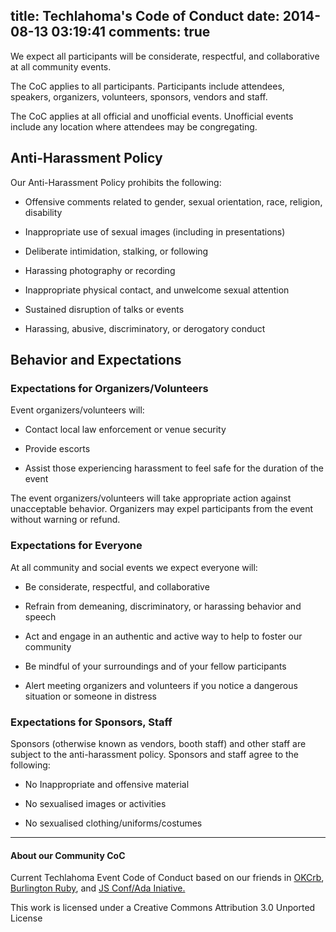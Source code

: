 title: Techlahoma's Code of Conduct
date: 2014-08-13 03:19:41
comments: true
---

We expect all participants will be considerate, respectful, and collaborative at all community events. 

The CoC applies to all participants. Participants include attendees, speakers, organizers, volunteers, sponsors, vendors and staff.

The CoC applies at all official and unofficial events. Unofficial events include any location where attendees may be congregating.

## Anti-Harassment Policy

Our Anti-Harassment Policy prohibits the following: 

*   Offensive comments related to gender, sexual orientation, race, religion, disability 

*   Inappropriate use of sexual images (including in presentations)

*   Deliberate intimidation, stalking, or following

*   Harassing photography or recording

*   Inappropriate physical contact, and unwelcome sexual attention

*   Sustained disruption of talks or events

*   Harassing, abusive, discriminatory, or derogatory conduct

## Behavior and Expectations

### Expectations for Organizers/Volunteers

Event organizers/volunteers will:

*   Contact local law enforcement or venue security

*   Provide escorts

*   Assist those experiencing harassment to feel safe for the duration of the event

The event organizers/volunteers will take appropriate action against unacceptable behavior. Organizers may expel participants from the event without warning or refund.


### Expectations for Everyone

At all community and social events we expect everyone will:

*   Be considerate, respectful, and collaborative

*   Refrain from demeaning, discriminatory, or harassing behavior and speech

*   Act and engage in an authentic and active way to help to foster our community 

*   Be mindful of your surroundings and of your fellow participants

*   Alert meeting organizers and volunteers if you notice a dangerous situation or someone in distress

### Expectations for Sponsors, Staff

Sponsors (otherwise known as vendors, booth staff) and other staff are subject to the anti-harassment policy. Sponsors and staff agree to the following:

*   No Inappropriate and offensive material

*   No sexualised images or activities

*   No sexualised clothing/uniforms/costumes

-----

#### About our Community CoC
Current Techlahoma Event Code of Conduct based on our friends in [OKCrb](http://www.okcruby.org/about/), [Burlington Ruby](http://burlingtonruby.com/conduct.html), and [JS Conf/Ada Iniative.](http://2012.jsconf.us/#/about)

This work is licensed under a Creative Commons Attribution 3.0 Unported License
